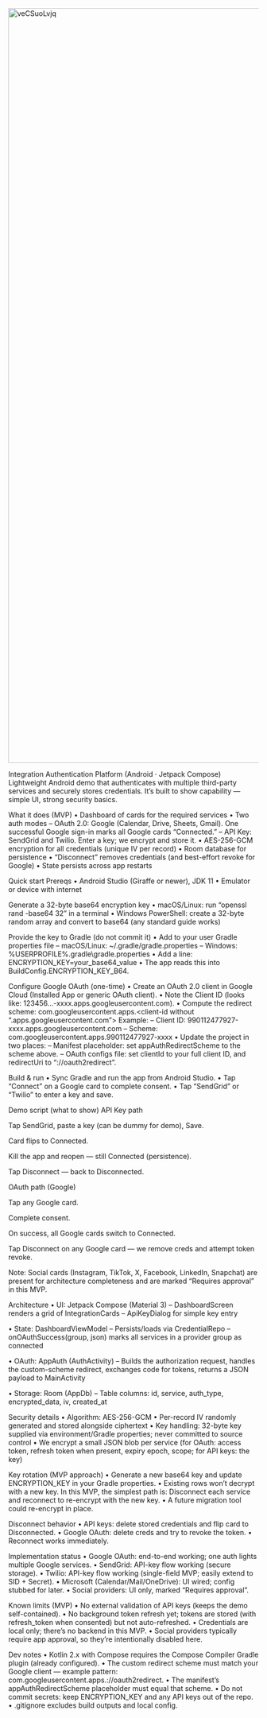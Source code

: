 <img width="639" height="1519" alt="veCSuoLvjq" src="https://github.com/user-attachments/assets/3f6830c5-2572-44d6-bb70-58f221113734" />


Integration Authentication Platform (Android · Jetpack Compose)
Lightweight Android demo that authenticates with multiple third-party services and securely stores credentials. It’s built to show capability — simple UI, strong security basics.

What it does (MVP)
• Dashboard of cards for the required services
• Two auth modes
– OAuth 2.0: Google (Calendar, Drive, Sheets, Gmail). One successful Google sign-in marks all Google cards “Connected.”
– API Key: SendGrid and Twilio. Enter a key; we encrypt and store it.
• AES-256-GCM encryption for all credentials (unique IV per record)
• Room database for persistence
• “Disconnect” removes credentials (and best-effort revoke for Google)
• State persists across app restarts

Quick start
Prereqs
• Android Studio (Giraffe or newer), JDK 11
• Emulator or device with internet

Generate a 32-byte base64 encryption key
• macOS/Linux: run “openssl rand -base64 32” in a terminal
• Windows PowerShell: create a 32-byte random array and convert to base64 (any standard guide works)

Provide the key to Gradle (do not commit it)
• Add to your user Gradle properties file
– macOS/Linux: ~/.gradle/gradle.properties
– Windows: %USERPROFILE%.gradle\gradle.properties
• Add a line: ENCRYPTION_KEY=your_base64_value
• The app reads this into BuildConfig.ENCRYPTION_KEY_B64.

Configure Google OAuth (one-time)
• Create an OAuth 2.0 client in Google Cloud (Installed App or generic OAuth client).
• Note the Client ID (looks like: 123456…-xxxx.apps.googleusercontent.com).
• Compute the redirect scheme: com.googleusercontent.apps.<client-id without “.apps.googleusercontent.com”>
Example:
– Client ID: 990112477927-xxxx.apps.googleusercontent.com
– Scheme: com.googleusercontent.apps.990112477927-xxxx
• Update the project in two places:
– Manifest placeholder: set appAuthRedirectScheme to the scheme above.
– OAuth configs file: set clientId to your full client ID, and redirectUri to “<your scheme>://oauth2redirect”.

Build & run
• Sync Gradle and run the app from Android Studio.
• Tap “Connect” on a Google card to complete consent.
• Tap “SendGrid” or “Twilio” to enter a key and save.

Demo script (what to show)
API Key path

Tap SendGrid, paste a key (can be dummy for demo), Save.

Card flips to Connected.

Kill the app and reopen — still Connected (persistence).

Tap Disconnect — back to Disconnected.

OAuth path (Google)

Tap any Google card.

Complete consent.

On success, all Google cards switch to Connected.

Tap Disconnect on any Google card — we remove creds and attempt token revoke.

Note: Social cards (Instagram, TikTok, X, Facebook, LinkedIn, Snapchat) are present for architecture completeness and are marked “Requires approval” in this MVP.

Architecture
• UI: Jetpack Compose (Material 3)
– DashboardScreen renders a grid of IntegrationCards
– ApiKeyDialog for simple key entry

• State: DashboardViewModel
– Persists/loads via CredentialRepo
– onOAuthSuccess(group, json) marks all services in a provider group as connected

• OAuth: AppAuth (AuthActivity)
– Builds the authorization request, handles the custom-scheme redirect, exchanges code for tokens, returns a JSON payload to MainActivity

• Storage: Room (AppDb)
– Table columns: id, service, auth_type, encrypted_data, iv, created_at

Security details
• Algorithm: AES-256-GCM
• Per-record IV randomly generated and stored alongside ciphertext
• Key handling: 32-byte key supplied via environment/Gradle properties; never committed to source control
• We encrypt a small JSON blob per service (for OAuth: access token, refresh token when present, expiry epoch, scope; for API keys: the key)

Key rotation (MVP approach)
• Generate a new base64 key and update ENCRYPTION_KEY in your Gradle properties.
• Existing rows won’t decrypt with a new key. In this MVP, the simplest path is: Disconnect each service and reconnect to re-encrypt with the new key.
• A future migration tool could re-encrypt in place.

Disconnect behavior
• API keys: delete stored credentials and flip card to Disconnected.
• Google OAuth: delete creds and try to revoke the token.
• Reconnect works immediately.

Implementation status
• Google OAuth: end-to-end working; one auth lights multiple Google services.
• SendGrid: API-key flow working (secure storage).
• Twilio: API-key flow working (single-field MVP; easily extend to SID + Secret).
• Microsoft (Calendar/Mail/OneDrive): UI wired; config stubbed for later.
• Social providers: UI only, marked “Requires approval”.

Known limits (MVP)
• No external validation of API keys (keeps the demo self-contained).
• No background token refresh yet; tokens are stored (with refresh_token when consented) but not auto-refreshed.
• Credentials are local only; there’s no backend in this MVP.
• Social providers typically require app approval, so they’re intentionally disabled here.

Dev notes
• Kotlin 2.x with Compose requires the Compose Compiler Gradle plugin (already configured).
• The custom redirect scheme must match your Google client — example pattern: com.googleusercontent.apps.<client-id-without-domain>://oauth2redirect.
• The manifest’s appAuthRedirectScheme placeholder must equal that scheme.
• Do not commit secrets: keep ENCRYPTION_KEY and any API keys out of the repo.
• .gitignore excludes build outputs and local config.
